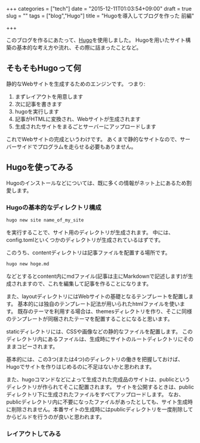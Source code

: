 +++
categories = ["tech"]
date = "2015-12-11T01:03:54+09:00"
draft = true
slug = ""
tags = ["blog","Hugo"]
title = "Hugoを導入してブログを作った 前編"

+++

このブログを作るにあたって、[Hugo](https://gohugo.io/)を使用しました。
Hugoを用いたサイト構築の基本的な考え方や流れ、その際に詰まったことなど。

<!--more-->

## そもそもHugoって何

静的なWebサイトを生成するためのエンジンです。
つまり:

1. まずレイアウトを用意します
2. 次に記事を書きます
3. hugoを実行します
4. 記事がHTMLに変換され、Webサイトが生成されます
5. 生成されたサイトをまるごとサーバーにアップロードします

これでWebサイトの完成というわけです。
あくまで静的なサイトなので、サーバーサイドでプログラムを走らせる必要もありません。

## Hugoを使ってみる

Hugoのインストールなどについては、既に多くの情報がネット上にあるため割愛します。

### Hugoの基本的なディレクトリ構成

```bash
hugo new site name_of_my_site
```
を実行することで、サイト用のディレクトリが生成されます。
中には、config.tomlといくつかのディレクトリが生成されているはずです。

このうち、contentディレクトリは記事ファイルを配置する場所です。
```bash
hugo new hoge.md
```
などとするとcontent内にmdファイル(記事は主にMarkdownで記述します)が生成されますので、これを編集して記事を作ることになります。

また、layoutディレクトリにはWebサイトの基礎となるテンプレートを配置します。
基本的には独自のテンプレート記法が用いられたhtmlファイルを使います。
既存のテーマを利用する場合は、themesディレクトリを作り、そこに同様のテンプレートが同梱されたテーマを配置することになると思います。

staticディレクトリには、CSSや画像などの静的なファイルを配置します。
このディレクトリ内にあるファイルは、生成時にサイトのルートディレクトリにそのままコピーされます。

基本的には、この3つ(または4つ)のディレクトリの働きを把握しておけば、Hugoでサイトを作りはじめるのに不足はないかと思われます。

また、hugoコマンドなどによって生成された完成品のサイトは、publicというディレクトリが作られてそこに配置されます。
サイトを公開するときは、publicディレクトリ下に生成されたファイルをすべてアップロードします。
なお、publicディレクトリ内に不要になったファイルがあったとしても、サイト生成時に削除されません。本番サイトの生成時にはpublicディレクトリを一度削除してからビルドを行うのが良いと思われます。

### レイアウトしてみる
